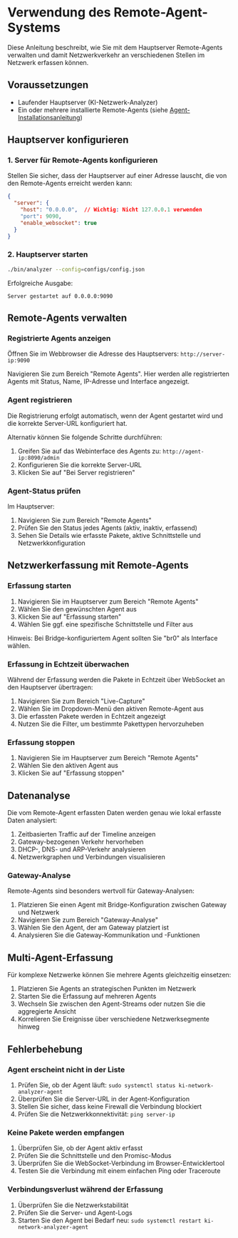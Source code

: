 # Verwendung des Remote-Agent-Systems

Diese Anleitung beschreibt, wie Sie mit dem Hauptserver Remote-Agents verwalten und damit Netzwerkverkehr an verschiedenen Stellen im Netzwerk erfassen können.

## Voraussetzungen

- Laufender Hauptserver (KI-Netzwerk-Analyzer)
- Ein oder mehrere installierte Remote-Agents (siehe [Agent-Installationsanleitung](agent-installation.md))

## Hauptserver konfigurieren

### 1. Server für Remote-Agents konfigurieren

Stellen Sie sicher, dass der Hauptserver auf einer Adresse lauscht, die von den Remote-Agents erreicht werden kann:

```json
{
  "server": {
    "host": "0.0.0.0",  // Wichtig: Nicht 127.0.0.1 verwenden
    "port": 9090,
    "enable_websocket": true
  }
}
```

### 2. Hauptserver starten

```bash
./bin/analyzer --config=configs/config.json
```

Erfolgreiche Ausgabe:
```
Server gestartet auf 0.0.0.0:9090
```

## Remote-Agents verwalten

### Registrierte Agents anzeigen

Öffnen Sie im Webbrowser die Adresse des Hauptservers: `http://server-ip:9090`

Navigieren Sie zum Bereich "Remote Agents". Hier werden alle registrierten Agents mit Status, Name, IP-Adresse und Interface angezeigt.

### Agent registrieren

Die Registrierung erfolgt automatisch, wenn der Agent gestartet wird und die korrekte Server-URL konfiguriert hat.

Alternativ können Sie folgende Schritte durchführen:
1. Greifen Sie auf das Webinterface des Agents zu: `http://agent-ip:8090/admin`
2. Konfigurieren Sie die korrekte Server-URL
3. Klicken Sie auf "Bei Server registrieren"

### Agent-Status prüfen

Im Hauptserver:
1. Navigieren Sie zum Bereich "Remote Agents"
2. Prüfen Sie den Status jedes Agents (aktiv, inaktiv, erfassend)
3. Sehen Sie Details wie erfasste Pakete, aktive Schnittstelle und Netzwerkkonfiguration

## Netzwerkerfassung mit Remote-Agents

### Erfassung starten

1. Navigieren Sie im Hauptserver zum Bereich "Remote Agents"
2. Wählen Sie den gewünschten Agent aus
3. Klicken Sie auf "Erfassung starten"
4. Wählen Sie ggf. eine spezifische Schnittstelle und Filter aus

Hinweis: Bei Bridge-konfiguriertem Agent sollten Sie "br0" als Interface wählen.

### Erfassung in Echtzeit überwachen

Während der Erfassung werden die Pakete in Echtzeit über WebSocket an den Hauptserver übertragen:

1. Navigieren Sie zum Bereich "Live-Capture"
2. Wählen Sie im Dropdown-Menü den aktiven Remote-Agent aus
3. Die erfassten Pakete werden in Echtzeit angezeigt
4. Nutzen Sie die Filter, um bestimmte Pakettypen hervorzuheben

### Erfassung stoppen

1. Navigieren Sie im Hauptserver zum Bereich "Remote Agents"
2. Wählen Sie den aktiven Agent aus
3. Klicken Sie auf "Erfassung stoppen"

## Datenanalyse

Die vom Remote-Agent erfassten Daten werden genau wie lokal erfasste Daten analysiert:

1. Zeitbasierten Traffic auf der Timeline anzeigen
2. Gateway-bezogenen Verkehr hervorheben
3. DHCP-, DNS- und ARP-Verkehr analysieren
4. Netzwerkgraphen und Verbindungen visualisieren

### Gateway-Analyse

Remote-Agents sind besonders wertvoll für Gateway-Analysen:

1. Platzieren Sie einen Agent mit Bridge-Konfiguration zwischen Gateway und Netzwerk
2. Navigieren Sie zum Bereich "Gateway-Analyse"
3. Wählen Sie den Agent, der am Gateway platziert ist
4. Analysieren Sie die Gateway-Kommunikation und -Funktionen

## Multi-Agent-Erfassung

Für komplexe Netzwerke können Sie mehrere Agents gleichzeitig einsetzen:

1. Platzieren Sie Agents an strategischen Punkten im Netzwerk
2. Starten Sie die Erfassung auf mehreren Agents
3. Wechseln Sie zwischen den Agent-Streams oder nutzen Sie die aggregierte Ansicht
4. Korrelieren Sie Ereignisse über verschiedene Netzwerksegmente hinweg

## Fehlerbehebung

### Agent erscheint nicht in der Liste

1. Prüfen Sie, ob der Agent läuft: `sudo systemctl status ki-network-analyzer-agent`
2. Überprüfen Sie die Server-URL in der Agent-Konfiguration
3. Stellen Sie sicher, dass keine Firewall die Verbindung blockiert
4. Prüfen Sie die Netzwerkkonnektivität: `ping server-ip`

### Keine Pakete werden empfangen

1. Überprüfen Sie, ob der Agent aktiv erfasst
2. Prüfen Sie die Schnittstelle und den Promisc-Modus
3. Überprüfen Sie die WebSocket-Verbindung im Browser-Entwicklertool
4. Testen Sie die Verbindung mit einem einfachen Ping oder Traceroute

### Verbindungsverlust während der Erfassung

1. Überprüfen Sie die Netzwerkstabilität
2. Prüfen Sie die Server- und Agent-Logs
3. Starten Sie den Agent bei Bedarf neu: `sudo systemctl restart ki-network-analyzer-agent` 